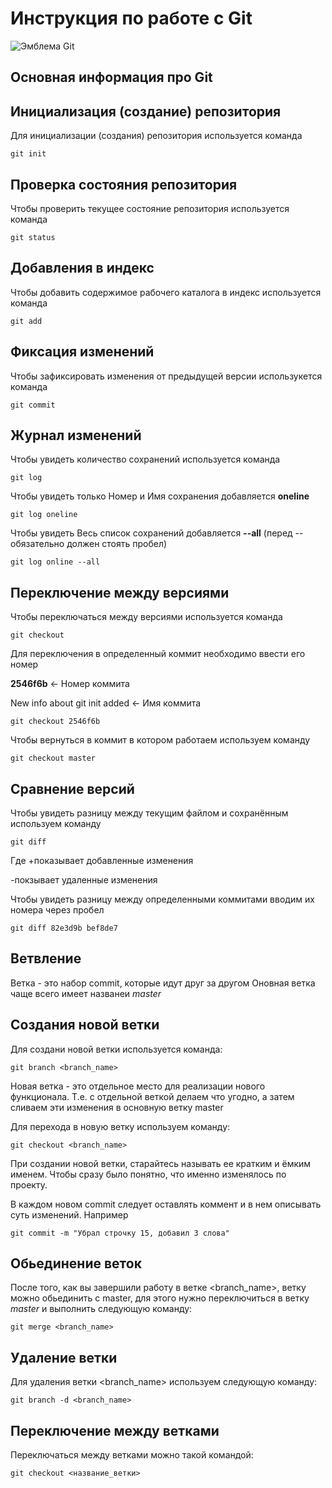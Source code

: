 # **Инструкция по работе с Git**


![Эмблема Git](git.jpeg)

## Основная информация про Git

## Инициализация (создание) репозитория

Для инициализации (создания) репозитория используется команда 
    
    git init  

## Проверка состояния  репозитория

Чтобы проверить текущее состояние репозитория используется команда

    git status


## Добавления в индекс

Чтобы добавить содержимое рабочего каталога в индекс используется команда

    git add

## Фиксация изменений

Чтобы зафиксировать изменения от предыдущей версии использукется команда

    git commit

## Журнал изменений

Чтобы увидеть количество сохранений используется команда

    git log

Чтобы увидеть только Номер и Имя сохранения добавляется **oneline** 

    git log oneline

Чтобы увидеть Весь список сохранений добавляется **--all** (перед -- обязательно должен стоять пробел)

    git log online --all

## Переключение между версиями

Чтобы переключаться между версиями используется команда 

    git checkout

Для переключения в определенный коммит необходимо ввести его номер

**2546f6b** <- Номер коммита 

New info about git init added <- Имя коммита

    git checkout 2546f6b 

Чтобы вернуться в коммит в котором работаем используем команду

    git checkout master

## Сравнение версий 

Чтобы увидеть разницу между текущим файлом
и сохранённым используем команду

    git diff
Где +показывает добавленные изменения

-покзывает удаленные изменения


Чтобы увидеть разницу между определенными коммитами вводим их номера через пробел

    git diff 82e3d9b bef8de7

## Ветвление

Ветка - это набор commit, которые идут друг за другом
Оновная ветка чаще всего имеет названеи  _master_

## Создания новой ветки

Для создани новой ветки используется команда:

    git branch <branch_name>

Новая ветка - это  отдельное место для реализации нового функционала. Т.е. с отдельной веткой делаем что угодно, а затем сливаем эти изменения в основную ветку master

Для перехода в новую ветку используем команду:

    git checkout <branch_name>

При создании новой ветки, старайтесь называть ее кратким и ёмким именем. Чтобы сразу было понятно, что именно изменялось по проекту. 

В каждом новом commit следует оставлять коммент и в нем описывать суть изменений. Например

    git commit -m "Убрал строчку 15, добавил 3 слова"

## Обьединение веток

После того, как вы завершили работу в ветке <branch_name>, ветку можно обьединить с master, для этого нужно переключиться в ветку _master_ и выполнить следующую команду:

    git merge <branch_name>
    
## Удаление ветки

Для удаления ветки <branch_name> используем следующую команду:

    git branch -d <branch_name>

## Переключение между ветками 

Переключаться между ветками можно такой командой:

    git checkout <название_ветки>





